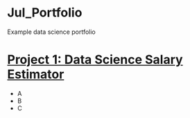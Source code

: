 # Jul_Portfolio
Example data science portfolio

# [Project 1: Data Science Salary Estimator](https://github.com/JulMeh/Data-fun-with-house-prices) 
* A
* B
* C

